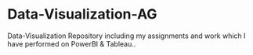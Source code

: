 # Data-Visualization-AG
Data-Visualization Repository including my assignments and work which I have performed on PowerBI &amp; Tableau..
